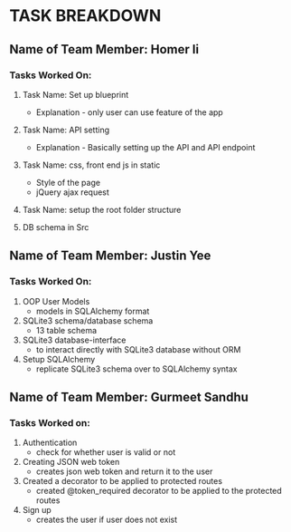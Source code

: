 # TASK BREAKDOWN

## Name of Team Member: Homer li
### Tasks Worked On:

1. Task Name: Set up blueprint
    - Explanation - only user can use feature of the app

2. Task Name: API setting
    - Explanation - Basically setting up the API and API endpoint

3. Task Name: css, front end js in static
    - Style of the page
    - jQuery ajax request 

4. Task Name: setup the root folder structure 

5. DB schema in Src 

## Name of Team Member: Justin Yee
### Tasks Worked On:

1. OOP User Models
    - models in SQLAlchemy format
2. SQLite3 schema/database schema
    - 13 table schema
3. SQLite3 database-interface
    - to interact directly with SQLite3 database without ORM
3. Setup SQLAlchemy
    - replicate SQLite3 schema over to SQLAlchemy syntax

## Name of Team Member: Gurmeet Sandhu
### Tasks Worked on:

1. Authentication
    - check for whether user is valid or not
2. Creating JSON web token
    - creates json web token and return it to the user
3. Created a decorator to be applied to protected routes
    - created @token_required decorator to be applied to the protected routes
4. Sign up
    - creates the user if user does not exist
